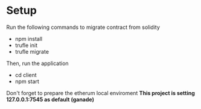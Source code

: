 # Setup

Run the following commands to migrate contract from solidity
- npm install
- trufle init
- trufle migrate

Then, run the application
- cd client
- npm start

Don't forget to prepare the etherum local enviroment
**This project is setting 127.0.0.1:7545 as default (ganade)**